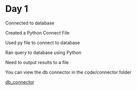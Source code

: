 # Day 1
Connected to database  

Created a Python Connect File  

Used py file to connect to database  

Ran query to database using Python  

Need to output results to a file  

You can view the db connector in the code/connector folder


[db_connector](/code/connector/db_connector.py)